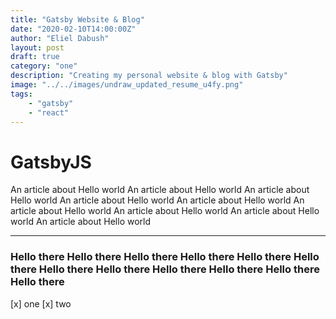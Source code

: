 ```yaml
---
title: "Gatsby Website & Blog"
date: "2020-02-10T14:00:00Z"
author: "Eliel Dabush"
layout: post
draft: true
category: "one"
description: "Creating my personal website & blog with Gatsby"
image: "../../images/undraw_updated_resume_u4fy.png"
tags:
    - "gatsby"
    - "react"
---
```


# GatsbyJS

An article about Hello world An article about Hello world An article about Hello world An article about Hello world
An article about Hello world An article about Hello world An article about Hello world An article about Hello world An article about Hello world

---

### Hello there Hello there Hello there Hello there Hello there Hello there Hello there Hello there Hello there Hello there Hello there Hello there

[x] one
[x] two
